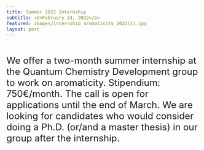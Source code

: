 ```yaml
---
title: Summer 2022 Internship
subtitle: <b>February 24, 2022</b>
featured: images/internship_aromaticity_2022(1).jpg
layout: post
---
```


<br>
<P ALIGN="justify"> <font size="5">
  <p>We offer a two-month summer internship at the Quantum Chemistry Development group to work on aromaticity. Stipendium: 750€/month. The call is open for applications until the end of March. We are looking for candidates who would consider doing a Ph.D. (or/and a master thesis) in our group after the internship.</p>
  <p<In this work, the candidate will learn how to quantify aromaticity using computational chemistry. She/He/They will get acquainted with concepts like electron delocalization, delocalization error, aromaticity in large macrocycles, as well as the electronic and magnetic aspects of aromaticity. From this knowledge, she/he/they will explore in detail the relationships between electron delocalization errors and electronic and magnetic measures of aromaticity in several large macrocyclic structures.
  
  </font></p>
